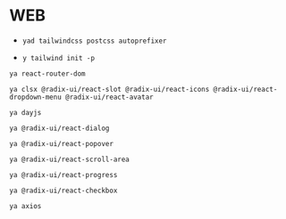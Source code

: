 # WEB

- `yad tailwindcss postcss autoprefixer`

- `y tailwind init -p`

`ya react-router-dom`

`ya clsx @radix-ui/react-slot @radix-ui/react-icons @radix-ui/react-dropdown-menu @radix-ui/react-avatar`

`ya dayjs`

`ya @radix-ui/react-dialog`

`ya @radix-ui/react-popover`

`ya @radix-ui/react-scroll-area`

`ya @radix-ui/react-progress`

`ya @radix-ui/react-checkbox`

`ya axios`
